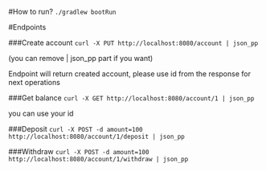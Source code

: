 #How to run?
``./gradlew bootRun``

#Endpoints 

###Create account
``curl -X PUT http://localhost:8080/account | json_pp``

(you can remove | json_pp part if you want)

Endpoint will return created account, please use id from the response
for next operations

###Get balance
``curl -X GET http://localhost:8080/account/1 | json_pp``

you can use your id

###Deposit 
``curl -X POST -d amount=100 http://localhost:8080/account/1/deposit | json_pp``

###Withdraw
``curl -X POST -d amount=100 http://localhost:8080/account/1/withdraw | json_pp``